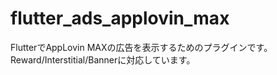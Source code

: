 # flutter_ads_applovin_max

FlutterでAppLovin MAXの広告を表示するためのプラグインです。
Reward/Interstitial/Bannerに対応しています。
